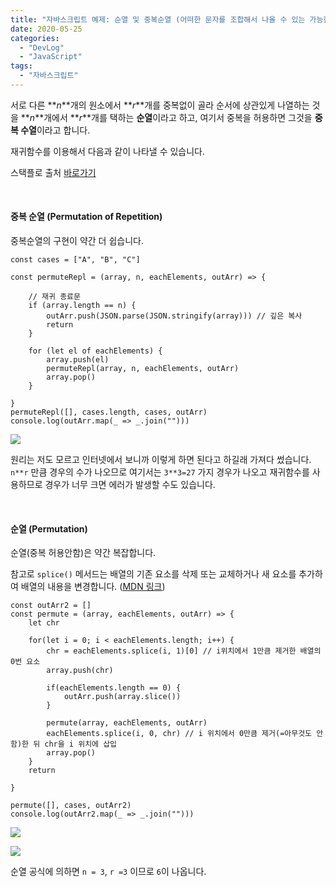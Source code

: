 ```yaml
---
title: "자바스크립트 예제: 순열 및 중복순열 (어떠한 문자를 조합해서 나올 수 있는 가능한 모든 경우 나열하기)"
date: 2020-05-25
categories: 
  - "DevLog"
  - "JavaScript"
tags: 
  - "자바스크립트"
---
```


서로 다른 **_n_**개의 원소에서 **_r_**개를 중복없이 골라 순서에 상관있게 나열하는 것을 **_n_**개에서 **_r_**개를 택하는 **순열**이라고 하고, 여기서 중복을 허용하면 그것을 **중복 수열**이라고 합니다.

재귀함수를 이용해서 다음과 같이 나타낼 수 있습니다.

스택플로 출처 [바로가기](https://stackoverflow.com/questions/9960908/permutations-in-javascript?page=1&tab=votes#tab-top)

 

#### **중복 순열 (Permutation of Repetition)**

중복순열의 구현이 약간 더 쉽습니다.

```
const cases = ["A", "B", "C"]
```

```
const permuteRepl = (array, n, eachElements, outArr) => {

    // 재귀 종료문
    if (array.length == n) {
        outArr.push(JSON.parse(JSON.stringify(array))) // 깊은 복사
        return
    }

    for (let el of eachElements) {
        array.push(el)
        permuteRepl(array, n, eachElements, outArr)
        array.pop()
    }

}
permuteRepl([], cases.length, cases, outArr)
console.log(outArr.map(_ => _.join("")))
```

![](./assets/img/wp-content/uploads/2020/05/스크린샷-2020-05-25-오후-10.35.58.png)

원리는 저도 모르고 인터넷에서 보니까 이렇게 하면 된다고 하길래 가져다 썼습니다. `n**r` 만큼 경우의 수가 나오므로 여기서는 `3**3=27` 가지 경우가 나오고 재귀함수를 사용하므로 경우가 너무 크면 에러가 발생할 수도 있습니다.

 

#### **순열 (Permutation)**

순열(중복 허용안함)은 약간 복잡합니다.

참고로 `splice()` 메서드는 배열의 기존 요소를 삭제 또는 교체하거나 새 요소를 추가하여 배열의 내용을 변경합니다. ([MDN 링크](https://developer.mozilla.org/ko/docs/Web/JavaScript/Reference/Global_Objects/Array/splice))

```
const outArr2 = []
const permute = (array, eachElements, outArr) => {
    let chr
    
    for(let i = 0; i < eachElements.length; i++) {
        chr = eachElements.splice(i, 1)[0] // i위치에서 1만큼 제거한 배열의 0번 요소 
        array.push(chr)
        
        if(eachElements.length == 0) {
            outArr.push(array.slice())   
        }
        
        permute(array, eachElements, outArr)
        eachElements.splice(i, 0, chr) // i 위치에서 0만큼 제거(=아무것도 안함)한 뒤 chr을 i 위치에 삽입
        array.pop()
    }
    return
    
}

permute([], cases, outArr2)
console.log(outArr2.map(_ => _.join("")))
```

![](./assets/img/wp-content/uploads/2020/05/스크린샷-2020-05-25-오후-10.41.55.png)

![](./assets/img/wp-content/uploads/2020/05/스크린샷-2020-05-25-오후-10.44.28.png)

순열 공식에 의하면 `n = 3`, `r =3` 이므로 `6`이 나옵니다.
